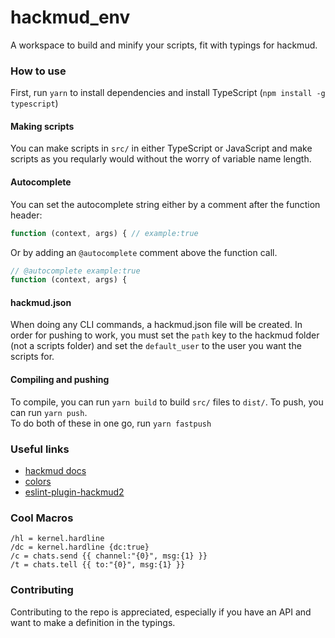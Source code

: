 # hackmud_env
A workspace to build and minify your scripts, fit with typings for hackmud.

### How to use
First, run `yarn` to install dependencies and install TypeScript (`npm install -g typescript`)

#### Making scripts
You can make scripts in `src/` in either TypeScript or JavaScript and make scripts as you reqularly would without the worry of variable name length.

#### Autocomplete
You can set the autocomplete string either by a comment after the function header:
```js
function (context, args) { // example:true
```
Or by adding an `@autocomplete` comment above the function call.
```js
// @autocomplete example:true
function (context, args) {
```

#### hackmud.json
When doing any CLI commands, a hackmud.json file will be created. In order for pushing to work, you must set the `path` key to the hackmud folder (not a scripts folder) and set the `default_user` to the user you want the scripts for.

#### Compiling and pushing
To compile, you can run `yarn build` to build `src/` files to `dist/`. To push, you can run `yarn push`.  \
To do both of these in one go, run `yarn fastpush`

### Useful links
- [hackmud docs](https://docs.google.com/document/d/1cNms-T_KSFy0F5j1xHXrUZEGd7AM49QEork3KlpGqkc/edit#)
- [colors](https://hackmud.fandom.com/wiki/Colors)
- [eslint-plugin-hackmud2](https://www.npmjs.com/package/eslint-plugin-hackmud2)

### Cool Macros

```
/hl = kernel.hardline
/dc = kernel.hardline {dc:true}
/c = chats.send {{ channel:"{0}", msg:{1} }}
/t = chats.tell {{ to:"{0}", msg:{1} }}
```

### Contributing

Contributing to the repo is appreciated, especially if you have an API and want to make a definition in the typings.